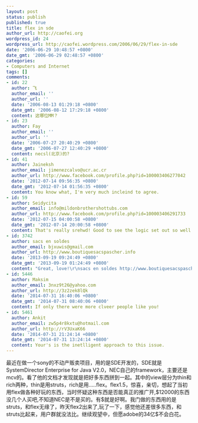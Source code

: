 ```yaml
---
layout: post
status: publish
published: true
title: flex in sde
author_url: http://caofei.org
wordpress_id: 24
wordpress_url: http://caofei.wordpress.com/2006/06/29/flex-in-sde
date: '2006-06-29 10:48:57 +0800'
date_gmt: '2006-06-29 02:48:57 +0800'
categories:
- Computers and Internet
tags: []
comments:
- id: 22
  author: 飞
  author_email: ''
  author_url: ''
  date: '2006-08-13 01:29:18 +0800'
  date_gmt: '2006-08-12 17:29:18 +0800'
  content: 这哪位MM？
- id: 23
  author: Fay
  author_email: ''
  author_url: ''
  date: '2006-07-27 20:40:29 +0800'
  date_gmt: '2006-07-27 12:40:29 +0800'
  content: necsl(北京)的?
- id: 41
  author: Jaineksh
  author_email: jimenezcalvo@ucr.ac.cr
  author_url: http://www.facebook.com/profile.php?id=100003406277042
  date: '2012-07-14 09:56:35 +0800'
  date_gmt: '2012-07-14 01:56:35 +0800'
  content: You know what, I'm very much incleind to agree.
- id: 59
  author: Seidycita
  author_email: info@mildonbrothershottubs.com
  author_url: http://www.facebook.com/profile.php?id=100003406291733
  date: '2012-07-15 04:00:58 +0800'
  date_gmt: '2012-07-14 20:00:58 +0800'
  content: That's really srehwd! Good to see the logic set out so well.
- id: 3742
  author: sacs en soldes
  author_email: bjxuwis@gmail.com
  author_url: http://www.boutiquesacspascher.info
  date: '2013-09-19 09:24:49 +0800'
  date_gmt: '2013-09-19 01:24:49 +0800'
  content: "Great, love!\r\nsacs en soldes http://www.boutiquesacspascher.info"
- id: 5446
  author: Maksim
  author_email: 3nxz9t26@yahoo.com
  author_url: http://3z2zek8lQk
  date: '2014-07-31 16:40:06 +0800'
  date_gmt: '2014-07-31 08:40:06 +0800'
  content: If only there were more clveer people like you!
- id: 5461
  author: Ankit
  author_email: zw5p4r8kxtu@hotmail.com
  author_url: http://rV3UxaK66
  date: '2014-07-31 21:24:14 +0800'
  date_gmt: '2014-07-31 13:24:14 +0800'
  content: Your's is the inetlligent approach to this issue.
---
```

<div id="msgcns!66CD003054696B87!935" class="bvMsg">
<div>最近在做一个sony的不动产贩卖项目，用的是SDE开发的，SDE就是SystemDirector Enterprise for Java V2.0，NEC自己的framework，主要还是mcv的。看了他的文档才发现就是把好多东西拼到一起。其中的view层分为thin和rich两种，thin是用struts，rich是用.....flex。flex1.5，惊喜，亲切，想起了当初用flex做各种好玩的东西，当时怀疑这种东西是否能真正的推广开,$12000的东西没几个人买吧,不知道NEC是不是买的。有$就是好啊。我门做的东西用的是struts，和flex无缘了，昨天flex2出来了,玩了一下，感觉他还差很多东西，和struts比起来，用户群就没法比。继续观望中，但愿adobe的34亿$不会白花。</div>
</div>
